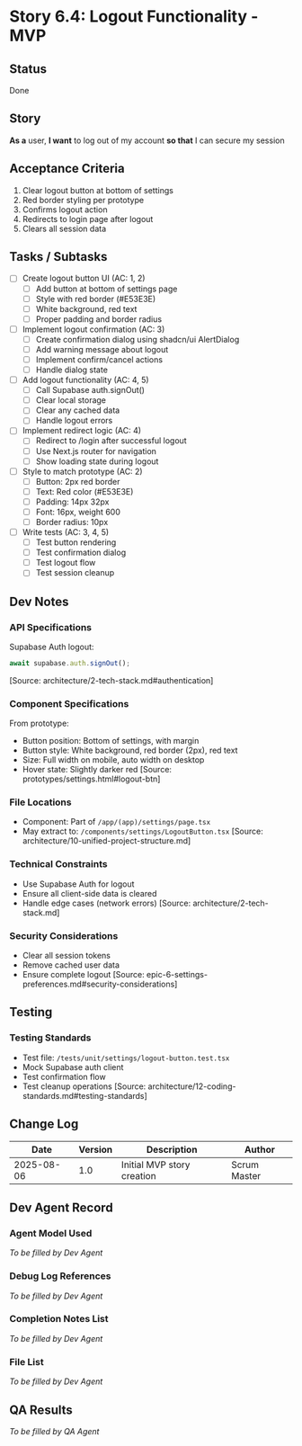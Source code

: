 # Story 6.4: Logout Functionality - MVP

## Status

Done

## Story

**As a** user,
**I want** to log out of my account
**so that** I can secure my session

## Acceptance Criteria

1. Clear logout button at bottom of settings
2. Red border styling per prototype
3. Confirms logout action
4. Redirects to login page after logout
5. Clears all session data

## Tasks / Subtasks

- [ ] Create logout button UI (AC: 1, 2)
  - [ ] Add button at bottom of settings page
  - [ ] Style with red border (#E53E3E)
  - [ ] White background, red text
  - [ ] Proper padding and border radius
- [ ] Implement logout confirmation (AC: 3)
  - [ ] Create confirmation dialog using shadcn/ui AlertDialog
  - [ ] Add warning message about logout
  - [ ] Implement confirm/cancel actions
  - [ ] Handle dialog state
- [ ] Add logout functionality (AC: 4, 5)
  - [ ] Call Supabase auth.signOut()
  - [ ] Clear local storage
  - [ ] Clear any cached data
  - [ ] Handle logout errors
- [ ] Implement redirect logic (AC: 4)
  - [ ] Redirect to /login after successful logout
  - [ ] Use Next.js router for navigation
  - [ ] Show loading state during logout
- [ ] Style to match prototype (AC: 2)
  - [ ] Button: 2px red border
  - [ ] Text: Red color (#E53E3E)
  - [ ] Padding: 14px 32px
  - [ ] Font: 16px, weight 600
  - [ ] Border radius: 10px
- [ ] Write tests (AC: 3, 4, 5)
  - [ ] Test button rendering
  - [ ] Test confirmation dialog
  - [ ] Test logout flow
  - [ ] Test session cleanup

## Dev Notes

### API Specifications

Supabase Auth logout:

```typescript
await supabase.auth.signOut();
```

[Source: architecture/2-tech-stack.md#authentication]

### Component Specifications

From prototype:

- Button position: Bottom of settings, with margin
- Button style: White background, red border (2px), red text
- Size: Full width on mobile, auto width on desktop
- Hover state: Slightly darker red
  [Source: prototypes/settings.html#logout-btn]

### File Locations

- Component: Part of `/app/(app)/settings/page.tsx`
- May extract to: `/components/settings/LogoutButton.tsx`
  [Source: architecture/10-unified-project-structure.md]

### Technical Constraints

- Use Supabase Auth for logout
- Ensure all client-side data is cleared
- Handle edge cases (network errors)
  [Source: architecture/2-tech-stack.md]

### Security Considerations

- Clear all session tokens
- Remove cached user data
- Ensure complete logout
  [Source: epic-6-settings-preferences.md#security-considerations]

## Testing

### Testing Standards

- Test file: `/tests/unit/settings/logout-button.test.tsx`
- Mock Supabase auth client
- Test confirmation flow
- Test cleanup operations
  [Source: architecture/12-coding-standards.md#testing-standards]

## Change Log

| Date       | Version | Description                | Author       |
| ---------- | ------- | -------------------------- | ------------ |
| 2025-08-06 | 1.0     | Initial MVP story creation | Scrum Master |

## Dev Agent Record

### Agent Model Used

_To be filled by Dev Agent_

### Debug Log References

_To be filled by Dev Agent_

### Completion Notes List

_To be filled by Dev Agent_

### File List

_To be filled by Dev Agent_

## QA Results

_To be filled by QA Agent_
